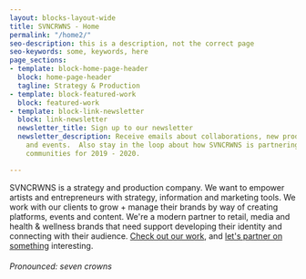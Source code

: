 ```yaml
---
layout: blocks-layout-wide
title: SVNCRWNS - Home
permalink: "/home2/"
seo-description: this is a description, not the correct page
seo-keywords: some, keywords, here
page_sections:
- template: block-home-page-header
  block: home-page-header
  tagline: Strategy & Production
- template: block-featured-work
  block: featured-work
- template: block-link-newsletter
  block: link-newsletter
  newsletter_title: Sign up to our newsletter
  newsletter_description: Receive emails about collaborations, new product releases
    and events.  Also stay in the loop about how SVNCRWNS is partnering with different
    communities for 2019 - 2020.

---
```


SVNCRWNS is a strategy and production company.  We want to empower artists and entrepreneurs with strategy, information and marketing tools.  We work with our clients to grow + manage their brands by way of creating platforms, events and content.  We're a modern partner to retail, media and health & wellness brands that need support developing their identity and connecting with their audience.  [Check out our work](/work), and [let's partner on something](/connect) interesting.


###### Pronounced: seven crowns
